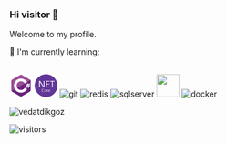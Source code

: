 ### Hi visitor 👋
Welcome to my profile.

:page_with_curl: I'm currently learning:
<br><br>
	
<a> <img src="https://raw.githubusercontent.com/devicons/devicon/master/icons/csharp/csharp-original.svg" alt="csharp" width="40" height="40"/> </a>
<a> <img src="https://raw.githubusercontent.com/devicons/devicon/master/icons/dotnetcore/dotnetcore-original.svg" alt="dotnetcore" width="40" height="40"/> </a>
<a> <img src="https://cdn.jsdelivr.net/gh/devicons/devicon/icons/git/git-original.svg" alt="git" width="40" height="40"/> </a>
<a> <img src="https://cdn.jsdelivr.net/gh/devicons/devicon/icons/redis/redis-original-wordmark.svg" alt="redis" width="40" height="40"/> </a>
<a> <img src="https://cdn.jsdelivr.net/gh/devicons/devicon/icons/microsoftsqlserver/microsoftsqlserver-plain-wordmark.svg" alt="sqlserver" width="40" height="40"/> </a>
<a> <img src="https://www.vectorlogo.zone/logos/rabbitmq/rabbitmq-icon.svg" width="40" height="40"/> </a>
<a> <img src="https://cdn.jsdelivr.net/gh/devicons/devicon/icons/docker/docker-original-wordmark.svg" alt="docker" width="40" height="40"/> </a>


<img src="https://github-readme-stats.vercel.app/api?username=vedatdikgoz&show_icons=true&count_private=true" alt="vedatdikgoz" />
<p><img src="https://visitor-badge.glitch.me/badge?page_id=vedatdikgoz.vedatdikgoz" alt="visitors"></p>


